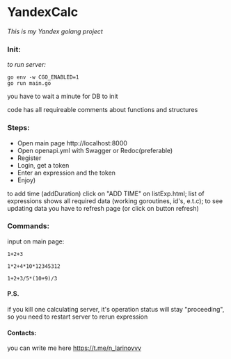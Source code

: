 # YandexCalc

_This is my Yandex golang project_

### Init:

_to run server:_ 
```
go env -w CGO_ENABLED=1
go run main.go
```

you have to wait a minute for DB to init

code has all requireable comments about functions and structures

### Steps:

* Open main page http://localhost:8000
* Open openapi.yml with Swagger or Redoc(preferable)
* Register
* Login, get a token
* Enter an expression and the token
* Enjoy)

to add time (addDuration) click on "ADD TIME" on listExp.html;
list of expressions shows all required data (working goroutines, id's, e.t.c);
to see updating data you have to refresh page (or click on button refresh)

### Commands:
input on main page:
```
1+2+3
```
```
1*2+4*10*12345312
```
```
1+2+3/5*(10+9)/3
```

#### P.S.
if you kill one calculating server, it's operation status will stay
"proceeding", so you need to restart server to rerun expression

#### Contacts:
you can write me here https://t.me/n_larinovvv
